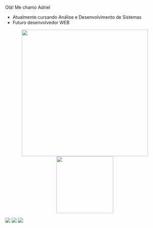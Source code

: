 Olá! Me chamo Adriel

- Atualmente cursando Análise e Desenvolvimento de Sistemas
- Futuro desenvolvedor WEB

<p align="center">
  <img src="https://github-readme-stats.vercel.app/api?username=adrielwanderlind&show_icons=true&theme=transparent" width="400">
  <img height="180em" src="https://github-readme-stats.vercel.app/api/top-langs/?username=AdrielWanderlind&layout-compact&langs_count-16&theme-transparent"/>
</p>



<a href="https://instagram.com/wandadriel" target="_blank"><img src="https://img.shields.io/badge/-Instagram-%23E4405F?style=for-the-badge&logo=instagram&logoColor=white" target="_blank"></a>
  <a href = "mailto:adrielwanderlind80@gmail.com"><img src="https://img.shields.io/badge/-Gmail-%23333?style=for-the-badge&logo=gmail&logoColor=white" target="_blank"></a>
  <a href="https://www.linkedin.com/in/adriel-wanderlind" target="_blank"><img src="https://img.shields.io/badge/-LinkedIn-%230077B5?style=for-the-badge&logo=linkedin&logoColor=white" target="_blank"></a>


